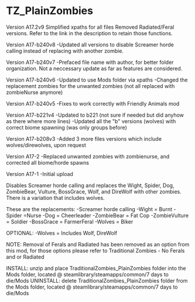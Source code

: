 # TZ_PlainZombies

Version A17.2v9
Simplified xpaths for all files
Removed Radiated/Feral versions. Refer to the link in the description to retain those functions.

Version A17-b240v8
-Updated all versions to disable Screamer horde calling instead of replacing with another zombie.

Version A17-b240v7
-Prefaced file name with author, for better folder organization. Not a neccessary update as far as features are considered.

Version A17-b240v6
-Updated to use Mods folder via xpaths
-Changed the replacement zombies for the unwanted zombies (not all replaced with zombieNurse anymore)

Version A17-b240v5
-Fixes to work correctly with Friendly Animals mod

Version A17-b221v4
-Updated to b221 (not sure if needed but did anyhow as there where more lines)
-Updated all the "b" versions (wolves) with correct biome spawning (was only groups before)

Version A17-b208v3
-Added 3 more files versions which include wolves/direwolves, upon request

Version A17-2
-Replaced unwanted zombies with zombienurse, and corrected all biome/horde spawns

Version A17-1
-Initial upload

Disables Screamer horde calling and replaces the Wight, Spider, Dog, ZombieBear, Vulture, BossGrace, Wolf, and DireWolf with other zombies.
There is a variation that includes wolves.

These are the replacements:
-Screamer horde calling
-Wight = Burnt
-Spider =Nurse
-Dog = Cheerleader
-ZombieBear = Fat Cop
-ZombieVulture = Soldier
-BossGrace = FarmerFeral
-Wolves = Biker

OPTIONAL:
-Wolves = Includes Wolf, DireWolf

NOTE: Removal of Ferals and Radiated has been removed as an option from this mod, for those options please refer to Traditional Zombies - No Ferals and or Radiated


INSTALL: unzip and place TraditionalZombies_PlainZombies folder into the Mods folder, located @ steamlibrary/steamapps/common/7 days to die/Mods
UNINSTALL: delete TraditionalZombies_PlainZombies folder from the Mods folder, located @ steamlibrary/steamapps/common/7 days to die/Mods
